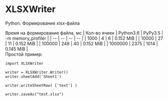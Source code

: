 # XLSXWriter
Python. Формирование xlsx-файла<br/>

Время на формирование файла, мс
| Кол-во ячеек | Python3.6 | PyPy3.5 | -m memory_profiler |
| -- | -- | -- | -- |
| 1000 | 4 | 6 | 0.152 MiB |
| 10000 | 27 | 11 | 0.152 MiB |
| 100000 | 248 | 40 | 0.152 MiB |
| 1000000 | 2375 | 1014 | 0.145 MiB |
<br/>
Простой пример:
<br/>
```
import XLSXWriter

writer = XLSXWriter.Writer()
writer.sheetAdd('Sheet1')

writer.writeSheetRow( ['text'] )

writer.saveAs("test.xlsx")
```